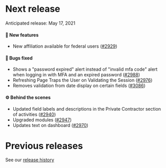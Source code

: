 # Next release

Anticipated release: May 17, 2021

#### 🚀 New features
- New affiliation available for federal users ([#2929])


#### 🐛 Bugs fixed
- Shows a "password expired" alert instead of "invalid mfa code" alert when logging in with MFA and an expired password ([#2988])
- Refreshing Page Traps the User on Validating the Session ([#2976])
- Removes validation from date display on certain fields ([#3086])

#### ⚙️ Behind the scenes
- Updated field labels and descriptions in the Private Contractor section of activities ([#2940])
- Upgraded modules ([#2947])
- Updates text on dashboard ([#2970])

# Previous releases

See our [release history](https://github.com/CMSgov/eAPD/releases)

[#2929]: https://github.com/CMSgov/eAPD/issues/2929
[#2940]: https://github.com/CMSgov/eAPD/issues/2940
[#2947]: https://github.com/CMSgov/eAPD/issues/2947
[#2970]: https://github.com/CMSgov/eAPD/issues/2970
[#2976]: https://github.com/CMSgov/eAPD/issues/2976
[#2988]: https://github.com/CMSgov/eAPD/issues/2988
[#3086]: https://github.com/CMSgov/eAPD/issues/3086
